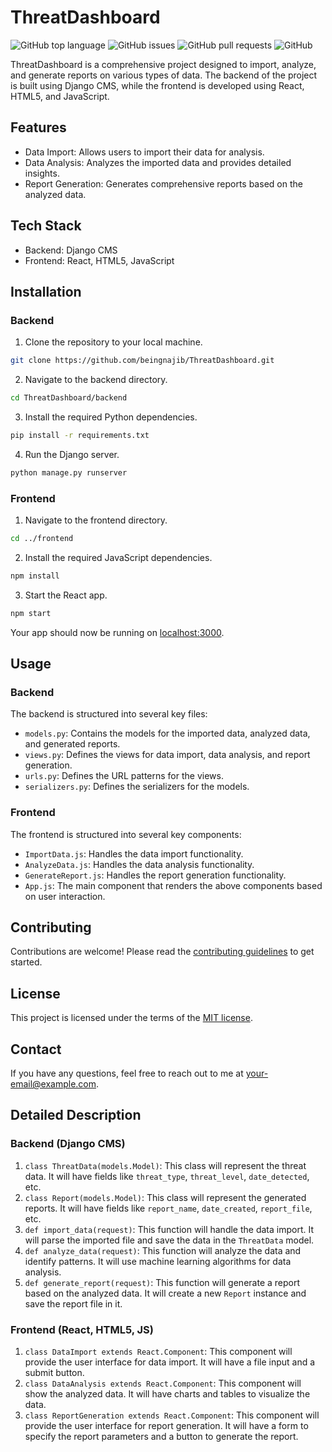 # ThreatDashboard

![GitHub top language](https://img.shields.io/github/languages/top/beingnajib/ThreatDashboard)
![GitHub issues](https://img.shields.io/github/issues/beingnajib/ThreatDashboard)
![GitHub pull requests](https://img.shields.io/github/issues-pr/beingnajib/ThreatDashboard)
![GitHub]()

ThreatDashboard is a comprehensive project designed to import, analyze, and generate reports on various types of data. The backend of the project is built using Django CMS, while the frontend is developed using React, HTML5, and JavaScript.

## Features

- Data Import: Allows users to import their data for analysis.
- Data Analysis: Analyzes the imported data and provides detailed insights.
- Report Generation: Generates comprehensive reports based on the analyzed data.

## Tech Stack

- Backend: Django CMS
- Frontend: React, HTML5, JavaScript

## Installation

### Backend

1. Clone the repository to your local machine.

```bash
git clone https://github.com/beingnajib/ThreatDashboard.git
```

2. Navigate to the backend directory.

```bash
cd ThreatDashboard/backend
```

3. Install the required Python dependencies.

```bash
pip install -r requirements.txt
```

4. Run the Django server.

```bash
python manage.py runserver
```

### Frontend

1. Navigate to the frontend directory.

```bash
cd ../frontend
```

2. Install the required JavaScript dependencies.

```bash
npm install
```

3. Start the React app.

```bash
npm start
```

Your app should now be running on [localhost:3000](http://localhost:3000).

## Usage

### Backend

The backend is structured into several key files:

- `models.py`: Contains the models for the imported data, analyzed data, and generated reports.
- `views.py`: Defines the views for data import, data analysis, and report generation.
- `urls.py`: Defines the URL patterns for the views.
- `serializers.py`: Defines the serializers for the models.

### Frontend

The frontend is structured into several key components:

- `ImportData.js`: Handles the data import functionality.
- `AnalyzeData.js`: Handles the data analysis functionality.
- `GenerateReport.js`: Handles the report generation functionality.
- `App.js`: The main component that renders the above components based on user interaction.

## Contributing

Contributions are welcome! Please read the [contributing guidelines](CONTRIBUTING.md) to get started.

## License

This project is licensed under the terms of the [MIT license](LICENSE.md).

## Contact

If you have any questions, feel free to reach out to me at your-email@example.com.

## Detailed Description

### Backend (Django CMS)

1. `class ThreatData(models.Model)`: This class will represent the threat data. It will have fields like `threat_type`, `threat_level`, `date_detected`, etc.
2. `class Report(models.Model)`: This class will represent the generated reports. It will have fields like `report_name`, `date_created`, `report_file`, etc.
3. `def import_data(request)`: This function will handle the data import. It will parse the imported file and save the data in the `ThreatData` model.
4. `def analyze_data(request)`: This function will analyze the data and identify patterns. It will use machine learning algorithms for data analysis.
5. `def generate_report(request)`: This function will generate a report based on the analyzed data. It will create a new `Report` instance and save the report file in it.

### Frontend (React, HTML5, JS)

1. `class DataImport extends React.Component`: This component will provide the user interface for data import. It will have a file input and a submit button.
2. `class DataAnalysis extends React.Component`: This component will show the analyzed data. It will have charts and tables to visualize the data.
3. `class ReportGeneration extends React.Component`: This component will provide the user interface for report generation. It will have a form to specify the report parameters and a button to generate the report.
